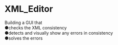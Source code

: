 # XML_Editor
Building a GUI that </br>●checks the XML consistency </br>●detects and visually show any errors in consistency </br>●solves the errors
